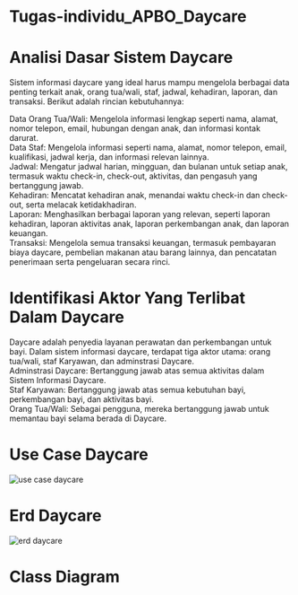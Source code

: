 # Tugas-individu_APBO_Daycare
# Analisi Dasar Sistem Daycare
Sistem informasi daycare yang ideal harus mampu mengelola berbagai data penting terkait anak, orang tua/wali, staf, jadwal, kehadiran, laporan, dan transaksi. Berikut adalah rincian kebutuhannya:

Data Orang Tua/Wali:
Mengelola informasi lengkap seperti nama, alamat, nomor telepon, email, hubungan dengan anak, dan informasi kontak darurat.<br>
Data Staf:
Mengelola informasi seperti nama, alamat, nomor telepon, email, kualifikasi, jadwal kerja, dan informasi relevan lainnya.<br>
Jadwal:
Mengatur jadwal harian, mingguan, dan bulanan untuk setiap anak, termasuk waktu check-in, check-out, aktivitas, dan pengasuh yang bertanggung jawab.<br>
Kehadiran:
Mencatat kehadiran anak, menandai waktu check-in dan check-out, serta melacak ketidakhadiran.<br>
Laporan:
Menghasilkan berbagai laporan yang relevan, seperti laporan kehadiran, laporan aktivitas anak, laporan perkembangan anak, dan laporan keuangan.<br>
Transaksi:
Mengelola semua transaksi keuangan, termasuk pembayaran biaya daycare, pembelian makanan atau barang lainnya, dan pencatatan penerimaan serta pengeluaran secara rinci.<br>
# Identifikasi Aktor Yang Terlibat Dalam Daycare
Daycare adalah penyedia layanan perawatan dan perkembangan untuk bayi. Dalam sistem informasi daycare, terdapat tiga aktor utama: orang tua/wali, staf Karyawan, dan adminstrasi Daycare.<br>
Adminstrasi Daycare: Bertanggung jawab atas semua aktivitas dalam Sistem Informasi Daycare.<br>
Staf Karyawan: Bertanggung jawab atas semua kebutuhan bayi, perkembangan bayi, dan aktivitas bayi.<br>
Orang Tua/Wali: Sebagai pengguna, mereka bertanggung jawab untuk memantau bayi selama berada di Daycare.<br>
# Use Case Daycare
![use case daycare](https://github.com/SeptianFaris04/Tugas-individu_APBO_Daycare/assets/167995889/362bb3a2-bcc1-429b-94ae-c73f2790da1a)
# Erd Daycare
![erd daycare](https://github.com/SeptianFaris04/Tugas-individu_APBO_Daycare/assets/167995889/1c8f784d-2fa2-40cc-ac99-00e9c77c5674)
# Class Diagram
